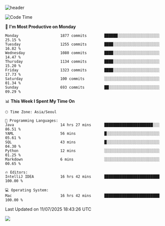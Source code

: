 ![header](https://capsule-render.vercel.app/api?type=Egg&color=timeAuto&height=300&section=header&text=PoPo&fontSize=90&animation=fadeIn)

  <!--START_SECTION:waka-->
![Code Time](http://img.shields.io/badge/Code%20Time-2%2C823%20hrs%207%20mins-blue)

📅 **I'm Most Productive on Monday** 

```text
Monday                   1877 commits        ██████░░░░░░░░░░░░░░░░░░░   25.15 % 
Tuesday                  1255 commits        ████░░░░░░░░░░░░░░░░░░░░░   16.82 % 
Wednesday                1080 commits        ████░░░░░░░░░░░░░░░░░░░░░   14.47 % 
Thursday                 1134 commits        ████░░░░░░░░░░░░░░░░░░░░░   15.20 % 
Friday                   1323 commits        ████░░░░░░░░░░░░░░░░░░░░░   17.73 % 
Saturday                 100 commits         ░░░░░░░░░░░░░░░░░░░░░░░░░   01.34 % 
Sunday                   693 commits         ██░░░░░░░░░░░░░░░░░░░░░░░   09.29 % 
```


📊 **This Week I Spent My Time On** 

```text
🕑︎ Time Zone: Asia/Seoul

💬 Programming Languages: 
Java                     14 hrs 27 mins      ██████████████████████░░░   86.51 % 
YAML                     56 mins             █░░░░░░░░░░░░░░░░░░░░░░░░   05.61 % 
SQL                      43 mins             █░░░░░░░░░░░░░░░░░░░░░░░░   04.30 % 
Python                   12 mins             ░░░░░░░░░░░░░░░░░░░░░░░░░   01.25 % 
Markdown                 6 mins              ░░░░░░░░░░░░░░░░░░░░░░░░░   00.65 % 

🔥 Editors: 
IntelliJ IDEA            16 hrs 42 mins      █████████████████████████   100.00 % 

💻 Operating System: 
Mac                      16 hrs 42 mins      █████████████████████████   100.00 % 
```


 Last Updated on 11/07/2025 18:43:26 UTC
<!--END_SECTION:waka-->



<img src="https://capsule-render.vercel.app/api?type=Egg&color=timeAuto&height=300&section=footer&text=PoPo&fontSize=90&animation=fadeIn&reversal=true" />
